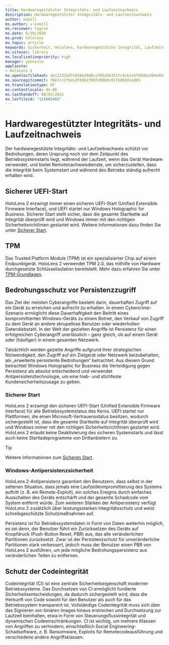 ```yaml
---
title: Hardwaregestützter Integritäts- und Laufzeitnachweis
description: Hardwaregestützter Integritäts- und Laufzeitnachweis
author: evmill
ms.author: v-evmill
ms.reviewer: tagran
ms.date: 6/30/2020
ms.prod: hololens
ms.topic: article
keywords: Sicherheit, Hololens, hardwaregestützte Integrität, Laufzeitnachweis, UEFI, sicherer UEFI-Start, sicherer Start, TPM, Bedrohungsschutz, Windows-Antipersistenzsicherheit, Codeintegrität, Codeschutz,
ms.sitesec: library
ms.localizationpriority: high
manager: yannisle
appliesto:
- HoloLens 2
ms.openlocfilehash: de12231b87c028ed9d8ca785a5b351fc4cb1c6fd8dbe304e4baaccd6803c5f6a
ms.sourcegitcommit: f8e7cc2fbdcdf8962700fd50b9c017bd83d1ad65
ms.translationtype: HT
ms.contentlocale: de-DE
ms.lasthandoff: 08/05/2021
ms.locfileid: "115665402"
---
```

# <a name="hardware-backed-integrity-and-runtime-attestation"></a>Hardwaregestützter Integritäts- und Laufzeitnachweis

Der hardwaregestützte Integritäts- und Laufzeitnachweis schützt vor Bedrohungen, deren Ursprung noch vor dem Zeitpunkt des Betriebssystemstarts liegt, während der Laufzeit, wenn das Gerät Hardware verwendet, und bietet Remotenachweisdienste, um sicherzustellen, dass die Integrität beim Systemstart und während des Betriebs ständig aufrecht erhalten wird.

## <a name="uefi-secure-boot"></a>Sicherer UEFI-Start

HoloLens 2 erzwingt immer einen sicheren UEFI-Start (Unified Extensible Firmware Interface), und UEFI startet nur Windows Holographic for Business.
Sicherer Start stellt sicher, dass die gesamte Startkette auf Integrität überprüft wird und Windows immer mit den richtigen Sicherheitsrichtlinien gestartet wird. Weitere Informationen dazu finden Sie unter [Sicherer Start](/windows-hardware/design/device-experiences/oem-secure-boot).

## <a name="tpm"></a>TPM

Das Trusted Platform Module (TPM) ist ein spezialisierter Chip auf einem Endpunktgerät. HoloLens 2 verwendet TPM 2.0, das mithilfe von Hardware durchgesetzte Schlüsselisolation bereitstellt. Mehr dazu erfahren Sie unter [TPM-Grundlagen](/windows/security/information-protection/tpm/tpm-fundamentals).

## <a name="persistence-access-threat-protection"></a>Bedrohungsschutz vor Persistenzzugriff

Das Ziel der meisten Cyberangriffe besteht darin, dauerhaften Zugriff auf ein Gerät zu erreichen und aufrecht zu erhalten. In einem Cybercrime-Szenario ermöglicht diese Dauerhaftigkeit den Beitritt eines kompromittierten Windows-Geräts zu einem Botnet, den Verkauf von Zugriff zu dem Gerät an andere skrupellose Benutzer oder wiederholten Datendiebstahl. In der Welt der gezielten Angriffe ist Persistenz für einen erfolgreichen Cyberangriff unerlässlich – ganz gleich, ob auf einem Gerät oder (häufiger) in einem gesamten Netzwerk.  

Tatsächlich werden gezielte Angriffe aufgrund ihrer strategischen Notwendigkeit, den Zugriff auf ein Zielgerät oder Netzwerk beizubehalten, als „erweiterte persistente Bedrohungen“ betrachtet. Aus diesem Grund betrachtet Windows Holographic for Business die Verteidigung gegen Persistenz als absolut entscheidend und verwendet Antipersistenztechnologie, um eine hieb- und stichfeste Kundensicherheitszusage zu geben.

### <a name="secure-boot"></a>Sicherer Start

HoloLens 2 erzwingt den sicheren UEFI-Start (Unified Extensible Firmware Interface) für alle Betriebssystemstatus des Kerns. UEFI startet nur Plattformen, die einen Microsoft-Vertrauensstatus besitzen, wodurch sichergestellt ist, dass die gesamte Startkette auf Integrität überprüft wird und Windows immer mit den richtigen Sicherheitsrichtlinien gestartet wird. HoloLens 2 erlaubt keine Deaktivierung des sicheren Systemstarts und lässt auch keine Startladeprogramme von Drittanbietern zu.

> [!Tip]
> Weitere Informationen zum [Sicheren Start](/windows-hardware/design/device-experiences/oem-secure-boot).

### <a name="windows-anti-persistence-assurance"></a>Windows-Antipersistenzsicherheit

HoloLens 2-Antipersistenz garantiert den Benutzern, dass selbst in der seltenen Situation, dass jemals eine Laufzeitkompromittierung des Systems auftritt (z. B. ein Remote-Exploit), ein solches Ereignis durch einfaches Ausschalten des Geräts entschärft und der gesamte Schadcode vom System entfernt würde. Zum weiteren Stärken der Antipersistenz verfügt HoloLens 2 zusätzlich über leistungsstarken Integritätsschutz und weist schreibgeschützte Schutzmaßnahmen auf.

Persistenz ist für Betriebssystemdaten in Form von Daten weiterhin möglich, es sei denn, der Benutzer führt ein Zurücksetzen des Geräts auf Knopfdruck (Push-Button Reset, PBR) aus, das alle veränderlichen Partitionen zurücksetzt. Zwar ist der Persistenzschutz für unveränderliche Partitionen stark verbessert, jedoch muss der Benutzer einen PBR von HoloLens 2 ausführen, um jede mögliche Bedrohungspersistenz aus veränderlichen Teilen zu entfernen.

## <a name="code-integrity-protection"></a>Schutz der Codeintegrität

Codeintegrität (CI) ist eine zentrale Sicherheitseigenschaft moderner Betriebssysteme. Das Durchsetzen von CI ermöglicht fundierte Sicherheitsentscheidungen, da dadurch sichergestellt wird, dass die Herkunft von Code sowohl für den Benutzer als auch für das Betriebssystem transparent ist. Vollständige Codeintegrität muss sich über das Signieren von binären Images hinaus erstrecken und Durchsetzung zur Laufzeit beinhalten, etwa in Form von Steuerungsflussintegrität und dynamischen Codeeinschränkungen. CI ist wichtig, um mehrere Klassen von Angriffen zu verhindern, einschließlich Social Engineering-Schadsoftware, z. B. Ransomware, Exploits für Remotecodeausführung und verschiedene andere Angriffsklassen.
